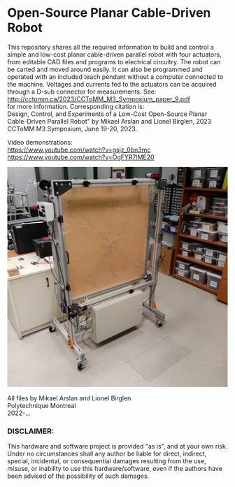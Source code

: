 # Open-Source Planar Cable-Driven Robot

This repository shares all the required information to build and control a simple and low-cost planar cable-driven parallel robot with four actuators, from editable CAD files and programs to electrical circuitry. The robot can be carted and moved around easily. It can also be programmed and operated with an included teach pendant without a computer connected to the machine. Voltages and currents fed to the actuators can be acquired through a D-sub connector for measurements. See:<br>
http://cctomm.ca/2023/CCToMM_M3_Symposium_paper_9.pdf<br>
for more information. Corresponding citation is:<br>
Design, Control, and Experiments of a Low-Cost Open-Source Planar Cable-Driven Parallel Robot" by Mikael Arslan and Lionel Birglen, 2023 CCToMM M3 Symposium, June 19-20, 2023.

Video demonstrations:<br>
https://www.youtube.com/watch?v=gsjz_0bn3mc<br>
https://www.youtube.com/watch?v=OgFYR7lME20<br>

![Cable Robot](CableRobotFinalVersion.jpg?raw=true "Title")

All files by Mikael Arslan and Lionel Birglen  <br />
Polytechnique Montreal<br />
2022-...

###  DISCLAIMER:
This hardware and software project is provided "as is", and at your own risk. Under no circumstances shall any author be liable for direct, indirect, special, incidental, or consequential damages resulting from the use, misuse, or inability to use this hardware/software, even if the authors have been advised of the possibility of such damages.
